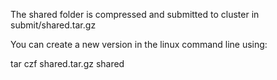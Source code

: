 The shared folder is compressed and submitted to cluster in submit/shared.tar.gz

You can create a new version in the linux command line using:

tar czf shared.tar.gz shared